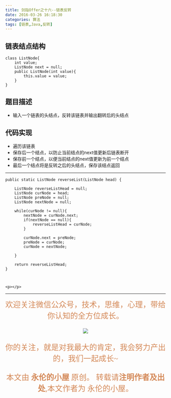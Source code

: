 ```yaml
---
title: 剑指Offer之十六--链表反转
date: 2016-03-26 16:18:30
categories: 算法
tags: [链表,Java,反转]
---
```


## 链表结点结构
	class ListNode{
		int value;
		ListNode next = null;
		public ListNode(int value){
			this.value = value;
		}
	}

## 题目描述
- 输入一个链表的头结点，反转该链表并输出翻转后的头结点

## 代码实现
- 遍历该链表
- 保存后一个结点，以防止当前结点的next值更新后链表断开
- 保存前一个结点，以便当前结点的next值更新为前一个结点
- 最后一个结点将是反转之后的头结点，保存该结点返回

---

    public static ListNode reverseList(ListNode head) {
    	
    	ListNode reverseListHead = null;
    	ListNode curNode = head;
    	ListNode preNode = null;
    	ListNode nextNode = null;
    	
    	while(curNode != null){
    		nextNode = curNode.next;
    		if(nextNode == null){
    			reverseListHead = curNode;
    		}
    		
    		curNode.next = preNode;
    		preNode = curNode;
    		curNode = nextNode;
    		
    	}
    	
    	return reverseListHead;
    }



	<p></p>
--- 
<center>

<div align="center" style="color: rgb(212, 137, 88); font-size: x-large; font-family: 楷体; ">欢迎关注微信公众号，技术，思维，心理，带给你认知的全方位成长。<br/>


![](https://ws1.sinaimg.cn/large/006tNbRwgy1fvibc07tuqj30hs07q0u7.jpg)


你的关注，就是对我最大的肯定，我会努力产出的，我们一起成长~ 

本文由 **永伦的小屋** 原创。
转载请**注明作者及出处**,本文作者为 永伦的小屋。

</div>
</center>
